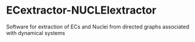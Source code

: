 # ECextractor-NUCLEIextractor
Software for extraction of ECs and Nuclei  from directed graphs associated  with dynamical  systems
